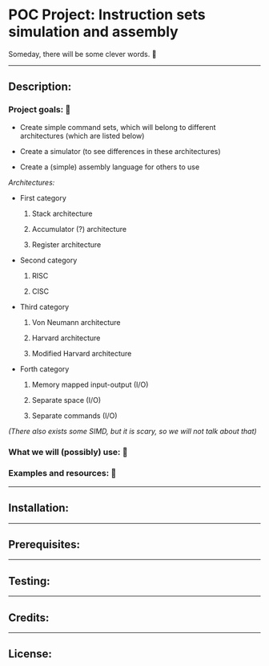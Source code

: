 # POC Project: Instruction sets simulation and assembly
Someday, there will be some clever words. :leaves:

---

## Description:

### Project goals: :cherry_blossom:

* Create simple command sets, which will belong to different architectures
(which are listed below)

* Create a simulator (to see differences in these architectures)

* Create a (simple) assembly language for others to use

*Architectures:*

* First category

  1. Stack architecture

  2. Accumulator (?) architecture

  3. Register architecture

* Second category

  1. RISC

  2. CISC

* Third category

  1. Von Neumann architecture

  2. Harvard architecture

  3. Modified Harvard architecture

* Forth category

  1. Memory mapped input-output (I/O)

  2. Separate space (I/O)

  3. Separate commands (I/O)

_(There also exists some SIMD, but it is scary, so we will not talk about that)_


### What we will (possibly) use: :maple_leaf:

### Examples and resources: :fallen_leaf:

---

## Installation:

---

## Prerequisites:

---

## Testing:

---

## Credits:

---

## License:
